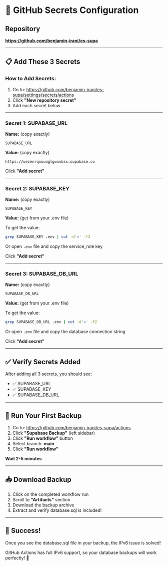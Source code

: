 # 🔐 GitHub Secrets Configuration

## Repository
**https://github.com/benjamin-irani/es-supa**

---

## 📋 Add These 3 Secrets

### **How to Add Secrets:**

1. Go to: https://github.com/benjamin-irani/es-supa/settings/secrets/actions
2. Click **"New repository secret"**
3. Add each secret below

---

### **Secret 1: SUPABASE_URL**

**Name:** (copy exactly)
```
SUPABASE_URL
```

**Value:** (copy exactly)
```
https://uezenrqnuuaglgwnvbsx.supabase.co
```

Click **"Add secret"**

---

### **Secret 2: SUPABASE_KEY**

**Name:** (copy exactly)
```
SUPABASE_KEY
```

**Value:** (get from your .env file)

To get the value:
```bash
grep SUPABASE_KEY .env | cut -d'=' -f2
```

Or open `.env` file and copy the service_role key

Click **"Add secret"**

---

### **Secret 3: SUPABASE_DB_URL**

**Name:** (copy exactly)
```
SUPABASE_DB_URL
```

**Value:** (get from your .env file)

To get the value:
```bash
grep SUPABASE_DB_URL .env | cut -d'=' -f2
```

Or open `.env` file and copy the database connection string

Click **"Add secret"**

---

## ✅ Verify Secrets Added

After adding all 3 secrets, you should see:
- ✅ SUPABASE_URL
- ✅ SUPABASE_KEY
- ✅ SUPABASE_DB_URL

---

## 🚀 Run Your First Backup

1. Go to: https://github.com/benjamin-irani/es-supa/actions
2. Click **"Supabase Backup"** (left sidebar)
3. Click **"Run workflow"** button
4. Select branch: **main**
5. Click **"Run workflow"**

**Wait 2-5 minutes**

---

## 📥 Download Backup

1. Click on the completed workflow run
2. Scroll to **"Artifacts"** section
3. Download the backup archive
4. Extract and verify database.sql is included!

---

## 🎉 Success!

Once you see the database.sql file in your backup, the IPv6 issue is solved!

GitHub Actions has full IPv6 support, so your database backups will work perfectly! 🚀
